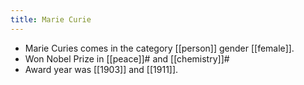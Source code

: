```yaml
---
title: Marie Curie
---
```


- Marie Curies comes in the category [[person]] gender [[female]].
- Won Nobel Prize in [[peace]]# and [[chemistry]]#
- Award year was [[1903]] and [[1911]].
